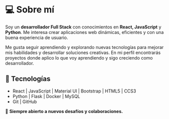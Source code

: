 # 💻 Sobre mí  
Soy un **desarrollador Full Stack** con conocimientos en **React, JavaScript** y **Python**. Me interesa crear aplicaciones web dinámicas, eficientes y con una buena experiencia de usuario.  

Me gusta seguir aprendiendo y explorando nuevas tecnologías para mejorar mis habilidades y desarrollar soluciones creativas. En mi perfil encontrarás proyectos donde aplico lo que voy aprendiendo y sigo creciendo como desarrollador.  

## 🔧 Tecnologías  
-  React | JavaScript | Material UI | Bootstrap | HTML5 | CCS3
-  Python | Flask | Docker | MySQL
-  Git | GitHub

🚀 **Siempre abierto a nuevos desafíos y colaboraciones.**
